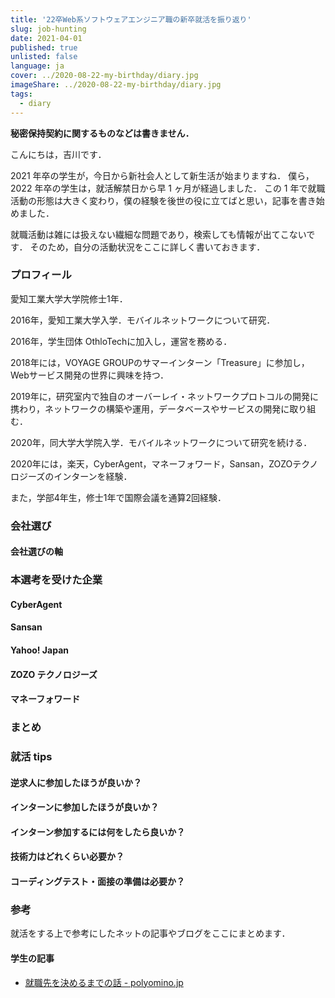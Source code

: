 ```yaml
---
title: '22卒Web系ソフトウェアエンジニア職の新卒就活を振り返り'
slug: job-hunting
date: 2021-04-01
published: true
unlisted: false
language: ja
cover: ../2020-08-22-my-birthday/diary.jpg
imageShare: ../2020-08-22-my-birthday/diary.jpg
tags:
  - diary
---
```


**秘密保持契約に関するものなどは書きません．**

こんにちは，吉川です．

2021 年卒の学生が，今日から新社会人として新生活が始まりますね．
僕ら，2022 年卒の学生は，就活解禁日から早 1 ヶ月が経過しました．
この 1 年で就職活動の形態は大きく変わり，僕の経験を後世の役に立てばと思い，記事を書き始めました．

就職活動は雑には扱えない繊細な問題であり，検索しても情報が出てこないです．
そのため，自分の活動状況をここに詳しく書いておきます．

### プロフィール

愛知工業大学大学院修士1年．

2016年，愛知工業大学入学．モバイルネットワークについて研究．

2016年，学生団体 OthloTechに加入し，運営を務める．

2018年には，VOYAGE GROUPのサマーインターン「Treasure」に参加し，Webサービス開発の世界に興味を持つ．

2019年に，研究室内で独自のオーバーレイ・ネットワークプロトコルの開発に携わり，ネットワークの構築や運用，データベースやサービスの開発に取り組む．

2020年，同大学大学院入学．モバイルネットワークについて研究を続ける．

2020年には，楽天，CyberAgent，マネーフォワード，Sansan，ZOZOテクノロジーズのインターンを経験．

また，学部4年生，修士1年で国際会議を通算2回経験．

### 会社選び

#### 会社選びの軸

### 本選考を受けた企業

#### CyberAgent

#### Sansan

#### Yahoo! Japan

#### ZOZO テクノロジーズ

#### マネーフォワード

### まとめ

### 就活 tips

#### 逆求人に参加したほうが良いか？

#### インターンに参加したほうが良いか？

#### インターン参加するには何をしたら良いか？

#### 技術力はどれくらい必要か？

#### コーディングテスト・面接の準備は必要か？

### 参考

就活をする上で参考にしたネットの記事やブログをここにまとめます．

#### 学生の記事

- [就職先を決めるまでの話 - polyomino.jp](https://polyomino.jp/blog/2021-02-09-0001/)
